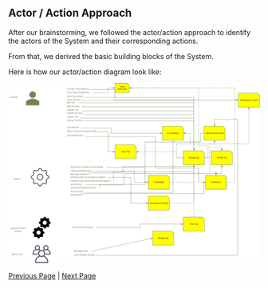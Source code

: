 ## Actor / Action Approach

After our brainstorming, we followed the actor/action approach to identify the actors of the System and their corresponding actions.

From that, we derived the basic building blocks of the System. 

Here is how our actor/action diagram look like:

![Actor / Action Approach](../artifacts/PlannerSystem-actor-action.png)


[Previous Page](./Brain-Storming.md) | [Next Page](./ArchAnalysis.md)